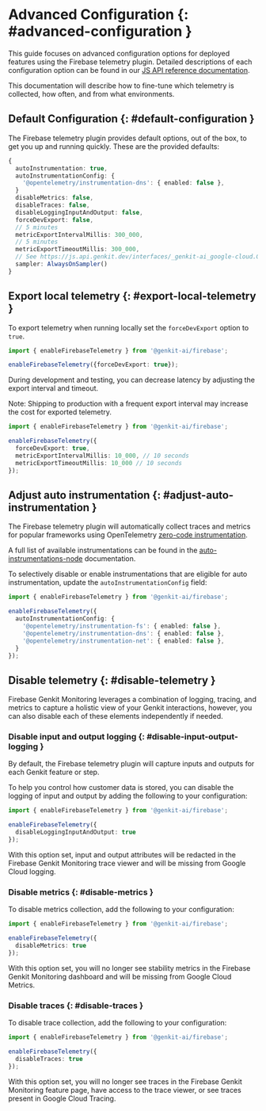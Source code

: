 # Advanced Configuration {: #advanced-configuration }

This guide focuses on advanced configuration options for deployed features using
the Firebase telemetry plugin. Detailed descriptions of each configuration
option can be found in our
[JS API reference documentation](https://js.api.genkit.dev/interfaces/_genkit-ai_google-cloud.GcpTelemetryConfigOptions.html).

This documentation will describe how to fine-tune which telemetry is collected,
how often, and from what environments.

## Default Configuration {: #default-configuration }

The Firebase telemetry plugin provides default options, out of the box, to get
you up and running quickly. These are the provided defaults:

```typescript
{
  autoInstrumentation: true,
  autoInstrumentationConfig: {
    '@opentelemetry/instrumentation-dns': { enabled: false },
  }
  disableMetrics: false,
  disableTraces: false,
  disableLoggingInputAndOutput: false,
  forceDevExport: false,
  // 5 minutes
  metricExportIntervalMillis: 300_000,
  // 5 minutes
  metricExportTimeoutMillis: 300_000,
  // See https://js.api.genkit.dev/interfaces/_genkit-ai_google-cloud.GcpTelemetryConfigOptions.html#sampler
  sampler: AlwaysOnSampler()
}
```

## Export local telemetry {: #export-local-telemetry }

To export telemetry when running locally set the `forceDevExport` option to
`true`.

```typescript
import { enableFirebaseTelemetry } from '@genkit-ai/firebase';

enableFirebaseTelemetry({forceDevExport: true});
```

During development and testing, you can decrease latency by adjusting the export
interval and timeout.

Note: Shipping to production with a frequent export interval may
increase the cost for exported telemetry.

```typescript
import { enableFirebaseTelemetry } from '@genkit-ai/firebase';

enableFirebaseTelemetry({
  forceDevExport: true,
  metricExportIntervalMillis: 10_000, // 10 seconds
  metricExportTimeoutMillis: 10_000 // 10 seconds
});
```

## Adjust auto instrumentation {: #adjust-auto-instrumentation }

The Firebase telemetry plugin will automatically collect traces and metrics for
popular frameworks using OpenTelemetry [zero-code instrumentation](https://opentelemetry.io/docs/zero-code/js/).

A full list of available instrumentations can be found in the
[auto-instrumentations-node](https://github.com/open-telemetry/opentelemetry-js-contrib/blob/main/metapackages/auto-instrumentations-node/README.md#supported-instrumentations)
documentation.

To selectively disable or enable instrumentations that are eligible for auto
instrumentation, update the `autoInstrumentationConfig` field:

```typescript
import { enableFirebaseTelemetry } from '@genkit-ai/firebase';

enableFirebaseTelemetry({
  autoInstrumentationConfig: {
    '@opentelemetry/instrumentation-fs': { enabled: false },
    '@opentelemetry/instrumentation-dns': { enabled: false },
    '@opentelemetry/instrumentation-net': { enabled: false },
  }
});
```

## Disable telemetry {: #disable-telemetry }

Firebase Genkit Monitoring leverages a combination of logging, tracing, and
metrics to capture a holistic view of your Genkit interactions, however, you can
also disable each of these elements independently if needed.

### Disable input and output logging {: #disable-input-output-logging }

By default, the Firebase telemetry plugin will capture inputs and outputs for
each Genkit feature or step.

To help you control how customer data is stored, you can disable the logging of
input and output by adding the following to your configuration:

```typescript
import { enableFirebaseTelemetry } from '@genkit-ai/firebase';

enableFirebaseTelemetry({
  disableLoggingInputAndOutput: true
});
```

With this option set, input and output attributes will be redacted
in the Firebase Genkit Monitoring trace viewer and will be missing
from Google Cloud logging.

### Disable metrics {: #disable-metrics }

To disable metrics collection, add the following to your configuration:

```typescript
import { enableFirebaseTelemetry } from '@genkit-ai/firebase';

enableFirebaseTelemetry({
  disableMetrics: true
});
```

With this option set, you will no longer see stability metrics in the
Firebase Genkit Monitoring dashboard and will be missing from Google Cloud
Metrics.

### Disable traces {: #disable-traces }

To disable trace collection, add the following to your configuration:

```typescript
import { enableFirebaseTelemetry } from '@genkit-ai/firebase';

enableFirebaseTelemetry({
  disableTraces: true
});
```

With this option set, you will no longer see traces in the Firebase Genkit
Monitoring feature page, have access to the trace viewer, or see traces
present in Google Cloud Tracing.